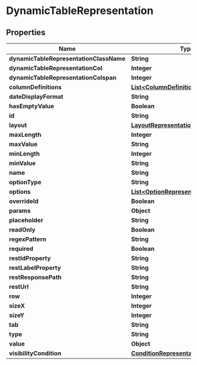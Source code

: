 # DynamicTableRepresentation

## Properties
Name | Type | Description | Notes
------------ | ------------- | ------------- | -------------
**dynamicTableRepresentationClassName** | **String** |  |  [optional]
**dynamicTableRepresentationCol** | **Integer** |  |  [optional]
**dynamicTableRepresentationColspan** | **Integer** |  |  [optional]
**columnDefinitions** | [**List&lt;ColumnDefinitionRepresentation&gt;**](ColumnDefinitionRepresentation.md) |  |  [optional]
**dateDisplayFormat** | **String** |  |  [optional]
**hasEmptyValue** | **Boolean** |  |  [optional]
**id** | **String** |  |  [optional]
**layout** | [**LayoutRepresentation**](LayoutRepresentation.md) |  |  [optional]
**maxLength** | **Integer** |  |  [optional]
**maxValue** | **String** |  |  [optional]
**minLength** | **Integer** |  |  [optional]
**minValue** | **String** |  |  [optional]
**name** | **String** |  |  [optional]
**optionType** | **String** |  |  [optional]
**options** | [**List&lt;OptionRepresentation&gt;**](OptionRepresentation.md) |  |  [optional]
**overrideId** | **Boolean** |  |  [optional]
**params** | **Object** |  |  [optional]
**placeholder** | **String** |  |  [optional]
**readOnly** | **Boolean** |  |  [optional]
**regexPattern** | **String** |  |  [optional]
**required** | **Boolean** |  |  [optional]
**restIdProperty** | **String** |  |  [optional]
**restLabelProperty** | **String** |  |  [optional]
**restResponsePath** | **String** |  |  [optional]
**restUrl** | **String** |  |  [optional]
**row** | **Integer** |  |  [optional]
**sizeX** | **Integer** |  |  [optional]
**sizeY** | **Integer** |  |  [optional]
**tab** | **String** |  |  [optional]
**type** | **String** |  |  [optional]
**value** | **Object** |  |  [optional]
**visibilityCondition** | [**ConditionRepresentation**](ConditionRepresentation.md) |  |  [optional]
